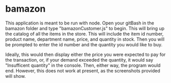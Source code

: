 # bamazon
This application is meant to be run with node.  Open your gitBash in the bamazon folder and type "bamazonCustomer.js" to begin.  This will bring up the catalog of all the items in the store.  This will include the item id number, product name, department name, price, and quantity in stock.  Then you will be prompted to enter the id number and the quantity you would like to buy.

Ideally, this would then display either the price you were expected to pay for the transaction, or, if your demand exceeded the quantity, it would say "Insufficent quantity" in the console.  Then, either way, the program would end.  However, this does not work at present, as the screenshots provided will show.
